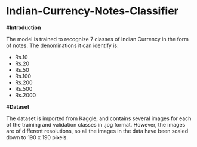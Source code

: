 # Indian-Currency-Notes-Classifier

  #**Introduction**

  The model is trained to recognize 7 classes of Indian Currency in the form of notes.
  The denominations it can identify is:
  *  Rs.10
  *  Rs.20
  *  Rs.50
  *  Rs.100
  *  Rs.200
  *  Rs.500
  *  Rs.2000

  #**Dataset**

  The dataset is imported from Kaggle, and contains several images for each of the training and validation classes in .jpg format.
  However, the images are of different resolutions, so all the images in the data have been scaled down to 190 x 190 pixels.

